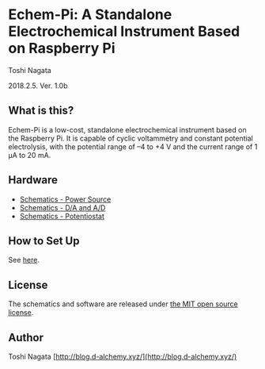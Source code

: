 #  Echem-Pi: A Standalone Electrochemical Instrument Based on Raspberry Pi

  Toshi Nagata

  2018.2.5. Ver. 1.0b

##  What is this?

Echem-Pi is a low-cost, standalone electrochemical instrument based on the Raspberry Pi. It is capable of cyclic voltammetry and constant potential electrolysis, with the potential range of –4 to +4 V and the current range of 1 µA to 20 mA.

##  Hardware

*  [Schematics - Power Source](https://github.com/toshinagata/echempi/blob/master/schem_power.pdf)
*  [Schematics - D/A and A/D](https://github.com/toshinagata/echempi/blob/master/schem_digital.pdf)
*  [Schematics - Potentiostat](https://github.com/toshinagata/echempi/blob/master/schem_analog.pdf)

##  How to Set Up

See [here](SetupRpi.md).

##  License

The schematics and software are released under [the MIT open source license](http://opensource.org/licenses/mit-license.php).

##  Author

Toshi Nagata [http://blog.d-alchemy.xyz/](http://blog.d-alchemy.xyz/)

